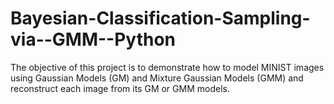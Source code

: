 # Bayesian-Classification-Sampling-via--GMM--Python
The objective of this project is to demonstrate how to model MINIST images using Gaussian Models (GM) and Mixture Gaussian Models (GMM)  and reconstruct each image from its GM or GMM models.

